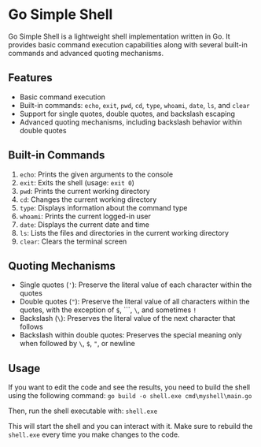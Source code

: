 # Go Simple Shell

Go Simple Shell is a lightweight shell implementation written in Go. It provides basic command execution capabilities along with several built-in commands and advanced quoting mechanisms.

## Features

- Basic command execution
- Built-in commands: `echo`, `exit`, `pwd`, `cd`, `type`, `whoami`, `date`, `ls`, and `clear` 
- Support for single quotes, double quotes, and backslash escaping
- Advanced quoting mechanisms, including backslash behavior within double quotes

## Built-in Commands

1. `echo`: Prints the given arguments to the console
2. `exit`: Exits the shell (usage: `exit 0`)
3. `pwd`: Prints the current working directory
4. `cd`: Changes the current working directory
5. `type`: Displays information about the command type
6. `whoami`: Prints the current logged-in user
7. `date`: Displays the current date and time
8. `ls`: Lists the files and directories in the current working directory
9. `clear`: Clears the terminal screen


## Quoting Mechanisms

- Single quotes (`'`): Preserve the literal value of each character within the quotes
- Double quotes (`"`): Preserve the literal value of all characters within the quotes, with the exception of `$`, ```, `\`, and sometimes `!`
- Backslash (`\`): Preserves the literal value of the next character that follows
- Backslash within double quotes: Preserves the special meaning only when followed by `\`, `$`, `"`, or newline

## Usage

If you want to edit the code and see the results, you need to build the shell using the following command: `go build -o shell.exe cmd\myshell\main.go`


Then, run the shell executable with: `shell.exe`


This will start the shell and you can interact with it. Make sure to rebuild the `shell.exe` every time you make changes to the code.

